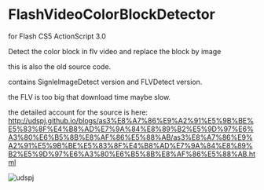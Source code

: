 # FlashVideoColorBlockDetector
for Flash CS5 ActionScript 3.0

Detect the color block in flv video and replace the block by image

this is also the old source code.

contains SignleImageDetect version and FLVDetect version.

the FLV is too big that download time maybe slow.

the detailed account for the source is here:
http://udspj.github.io/blogs/as3%E8%A7%86%E9%A2%91%E5%9B%BE%E5%83%8F%E4%B8%AD%E7%9A%84%E8%89%B2%E5%9D%97%E6%A3%80%E6%B5%8B%E8%AF%86%E5%88%AB/as3%E8%A7%86%E9%A2%91%E5%9B%BE%E5%83%8F%E4%B8%AD%E7%9A%84%E8%89%B2%E5%9D%97%E6%A3%80%E6%B5%8B%E8%AF%86%E5%88%AB.html

![udspj](http://udspj.github.io/blogs/as3%E8%A7%86%E9%A2%91%E5%9B%BE%E5%83%8F%E4%B8%AD%E7%9A%84%E8%89%B2%E5%9D%97%E6%A3%80%E6%B5%8B%E8%AF%86%E5%88%AB/imgs/pic0.jpg)